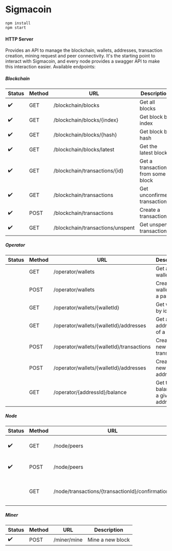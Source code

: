 # Sigmacoin


```
npm install
npm start
```

#### HTTP Server
Provides an API to manage the blockchain, wallets, addresses, transaction creation, mining request and peer connectivity.
It's the starting point to interact with Sigmacoin, and every node provides a swagger API to make this interaction easier. Available endpoints:

##### Blockchain

|Status|Method|URL|Description|
|------|------|---|-----------|
|:heavy_check_mark:|GET|/blockchain/blocks|Get all blocks|
|:heavy_check_mark:|GET|/blockchain/blocks/{index}|Get block by index|
|:heavy_check_mark:|GET|/blockchain/blocks/{hash}|Get block by hash|
|:heavy_check_mark:|GET|/blockchain/blocks/latest|Get the latest block|
|:heavy_check_mark:|GET|/blockchain/transactions/{id}|Get a transaction from some block|
|:heavy_check_mark:|GET|/blockchain/transactions|Get unconfirmed transactions|
|:heavy_check_mark:|POST|/blockchain/transactions|Create a transaction|
|:heavy_check_mark:|GET|/blockchain/transactions/unspent|Get unspent transactions|

##### Operator

|Status|Method|URL|Description|
|------|------|---|-----------|
||GET|/operator/wallets|Get all wallets|
||POST|/operator/wallets|Create a wallet from a password|
||GET|/operator/wallets/{walletId}|Get wallet by id|
||GET|/operator/wallets/{walletId}/addresses|Get all addresses of a wallet|
||POST|/operator/wallets/{walletId}/transactions|Create a new transaction|
||POST|/operator/wallets/{walletId}/addresses|Create a new address|
||GET|/operator/{addressId}/balance|Get the balance of a given address|

##### Node

|Status|Method|URL|Description|
|------|------|---|-----------|
|:heavy_check_mark:|GET|/node/peers|Get all peers connected to node|
|:heavy_check_mark:|POST|/node/peers|Connects a new peer to node|
||GET|/node/transactions/{transactionId}/confirmations|Get how many confirmations a block has|

##### Miner

|Status|Method|URL|Description|
|------|------|---|-----------|
|:heavy_check_mark:|POST|/miner/mine|Mine a new block|
